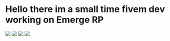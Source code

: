 # Hello there im a small time fivem dev working on Emerge RP

[![](https://raw.githubusercontent.com/iamfearr/github-profile-summary-cards-example/master/profile-summary-card-output/tokyonight/1-repos-per-language.svg)](https://github.com/iamfearr/github-profile-summary-cards) [![](https://raw.githubusercontent.com/iamfearr/github-profile-summary-cards-example/master/profile-summary-card-output/tokyonight/2-most-commit-language.svg)](https://github.com/iamfearr/github-profile-summary-cards)
[![](https://raw.githubusercontent.com/iamfearr/github-profile-summary-cards-example/master/profile-summary-card-output/tokyonight/3-stats.svg)](https://github.com/iamfearr/github-profile-summary-cards) [![](https://raw.githubusercontent.com/iamfearr/github-profile-summary-cards-example/master/profile-summary-card-output/tokyonight/4-productive-time.svg)](https://github.com/iamfearr/github-profile-summary-cards)
